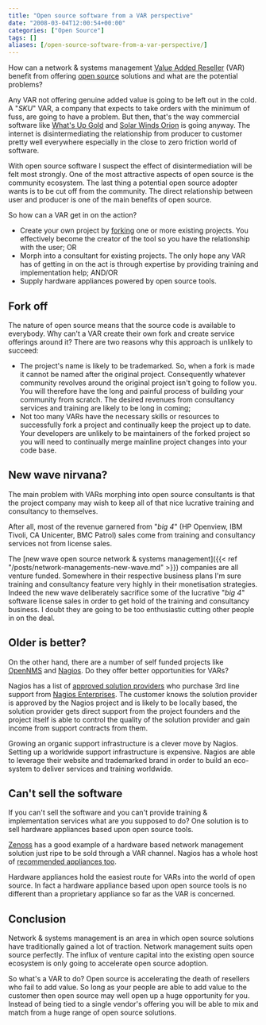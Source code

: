 ```yaml
---
title: "Open source software from a VAR perspective"
date: "2008-03-04T12:00:54+00:00"
categories: ["Open Source"]
tags: []
aliases: [/open-source-software-from-a-var-perspective/]
---
```


How can a network &amp; systems management [Value Added Reseller](https://en.wikipedia.org/wiki/Value-added_reseller) (VAR) benefit from offering [open source](https://en.wikipedia.org/wiki/Open_source) solutions and what are the potential problems?

Any VAR not offering genuine added value is going to be left out in the cold. A "*SKU*" VAR,  a company that expects to take orders with the minimum of fuss, are going to have a problem. But then, that's the way commercial software like [What's Up Gold](http://www.whatsupgold.com/) and [Solar Winds Orion](http://www.solarwinds.com/products/orion/) is going anyway. The internet is disintermediating the relationship from producer to customer pretty well everywhere especially in the close to zero friction world of software.

With open source software I suspect the effect of disintermediation will be felt most strongly. One of the most attractive aspects of open source is the community ecosystem. The last thing a potential open source adopter wants is to be cut off from the community. The direct relationship between user and producer is one of the main benefits of open source.

So how can a VAR get in on the action?

- Create your own project by [forking](https://en.wikipedia.org/wiki/Fork_%28software_development%29) one or more existing projects. You effectively become the creator of the tool so you have the relationship with the user; OR
- Morph into a consultant for existing projects. The only hope any VAR has of getting in on the act is through expertise by providing training and implementation help; AND/OR
- Supply hardware appliances powered by open source tools.

## Fork off

The nature of open source means that the source code is available to everybody. Why can't a VAR create their own fork and create service offerings around it? There are two reasons why this approach is unlikely to succeed:

- The project's name is likely to be trademarked. So, when a fork is made it cannot be named after the original project. Consequently whatever community revolves around the original project isn't going to follow you. You will therefore have the long and painful process of building your community from scratch. The desired revenues from consultancy services and training are likely to be long in coming;
- Not too many VARs have the necessary skills or resources to successfully fork a project and continually keep the project up to date. Your developers are unlikely to be maintainers of the forked project so you will need to continually merge mainline project changes into your code base.

## New wave nirvana?

The main problem with VARs morphing into open source consultants is that the project company may wish to keep all of that nice lucrative training and consultancy to themselves.

After all, most of the revenue garnered from "*big 4*" (HP Openview, IBM Tivoli, CA Unicenter, BMC Patrol) sales come from training and consultancy services not from license sales.

The [new wave open source network &amp; systems management]({{< ref "/posts/network-managements-new-wave.md" >}}) companies are all venture funded. Somewhere in their respective business plans I'm sure training and consultancy feature very highly in their monetisation strategies. Indeed the new wave deliberately sacrifice some of the lucrative "*big 4*" software license sales in order to get hold of the training and consultancy business. I doubt they are going to be too enthusiastic cutting other people in on the deal.

## Older is better?

On the other hand, there are a number of self funded projects like [OpenNMS](https://www.opennms.org/) and [Nagios](http://www.nagios.org/). Do they offer better opportunities for VARs?

Nagios has a list of [approved solution providers](http://www.nagios.com/partners/) who purchase 3rd line support from [Nagios Enterprises](http://www.nagios.com/). The customer knows the solution provider is approved by the Nagios project and is likely to be locally based, the solution provider gets direct support from the project founders and the project itself is able to control the quality of the solution provider and gain income from support contracts from them.

Growing an organic support infrastructure is a clever move by Nagios. Setting up a worldwide support infrastructure is expensive. Nagios are able to leverage their website and trademarked brand in order to build an eco-system to deliver services and training worldwide.

## Can't sell the software

If you can't sell the software and you can't provide training &amp; implementation services what are you supposed to do? One solution is to sell hardware appliances based upon open source tools.

[Zenoss](http://www.zenoss.org/) has a good example of a hardware based network management solution just ripe to be sold through a VAR channel. Nagios has a whole host of [recommended appliances too](http://www.nagios.org/solutions/).

Hardware appliances hold the easiest route for VARs into the world of open source. In fact a hardware appliance based upon open source tools is no different than a proprietary appliance so far as the VAR is concerned.

## Conclusion

Network &amp; systems management is an area in which open source solutions have traditionally gained a lot of traction. Network management suits open source perfectly. The influx of venture capital into the existing open source ecosystem is only going to accelerate open source adoption.

So what's a VAR to do? Open source is accelerating the death of resellers who fail to add value. So long as your people are able to add value to the customer then open source may well open up a huge opportunity for you. Instead of being tied to a single vendor's offering you will be able to mix and match from a huge range of open source solutions.
